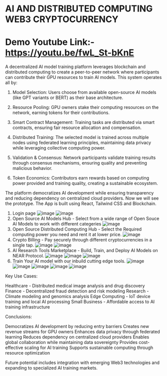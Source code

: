 # AI AND DISTRIBUTED COMPUTING WEB3 CRYPTOCURRENCY 
# Demo Youtube Link:- https://youtu.be/fwL_St-bKnE

 A decentralized AI model training platform leverages blockchain and distributed computing to create a peer-to-peer network where participants can contribute their GPU resources to train AI models. This system operates all by:

1. Model Selection: Users choose from available open-source AI models (like GPT variants or BERT) as their base architecture.

2. Resource Pooling: GPU owners stake their computing resources on the network, earning tokens for their contributions.

3. Smart Contract Management: Training tasks are distributed via smart contracts, ensuring fair resource allocation and compensation.

4. Distributed Training: The selected model is trained across multiple nodes using federated learning principles, maintaining data privacy while leveraging collective computing power.

5. Validation & Consensus: Network participants validate training results through consensus mechanisms, ensuring quality and preventing malicious behavior.

6. Token Economics: Contributors earn rewards based on computing power provided and training quality, creating a sustainable ecosystem.

The platform democratizes AI development while ensuring transparency and reducing dependency on centralized cloud providers.
Now we will see the prototype. The App is built using React, Tailwind CSS and Blockchain.
1. Login page
  ![image](https://github.com/user-attachments/assets/4613729d-9170-4faa-80c4-827706e9fdee)
  ![image](https://github.com/user-attachments/assets/9dcf9d4e-0936-4136-a9d5-ebe6d62fa99f)
2. Open Source AI Models Hub - Select from a wide range of Open Souce AI Models to work with different categeries
  ![image](https://github.com/user-attachments/assets/b051f0a3-a930-4fd0-adaa-3ab1e059e29c)
3. Open Source Distributed Computing Hub - Select the Required computing power you need and rent it at lower price.
   ![image](https://github.com/user-attachments/assets/7ae5a75c-f101-4d77-96df-0e1fde7756e9)
4. Crypto Billing - Pay securely through different cryptocurrencies in a single tap.
  ![image](https://github.com/user-attachments/assets/2319dea9-a79c-43ae-933e-3a93e62f3835)
  ![image](https://github.com/user-attachments/assets/e3ba050e-6064-4eed-90c1-f78e49fd2e16)
5. AI Research Tools Marketplace - Build, Train, and Deploy AI Models on NEAR Protocol.
   ![image](https://github.com/user-attachments/assets/3add5d72-6fbc-45d6-bf5f-95088d023423)
   ![image](https://github.com/user-attachments/assets/95f69694-f592-430c-9795-d239120c221f)
   ![image](https://github.com/user-attachments/assets/658632e1-d797-4823-ad58-eb2164d9e354)
7. Train Your AI model with our inbuild cutting edge tools.
   ![image](https://github.com/user-attachments/assets/fa1c2b57-5d40-4ae3-8fef-c0049639cfdb)
   ![image](https://github.com/user-attachments/assets/b67e09a2-8940-46d1-94f4-a301fa0825ea)
   ![image](https://github.com/user-attachments/assets/de6ff67c-d367-4f75-ab92-48bf7b4f09a5)
   ![image](https://github.com/user-attachments/assets/4c2ac0aa-b99f-4204-8309-dddb1fe1c54c)
  ![image](https://github.com/user-attachments/assets/eac39c9c-5e3f-40f3-91bc-d485139c9fe1)

Key Use Cases:

Healthcare - Distributed medical image analysis and drug discovery
Finance - Decentralized fraud detection and risk modeling
Research - Climate modeling and genomics analysis
Edge Computing - IoT device training and local AI processing
Small Business - Affordable access to AI training infrastructure

Conclusions:

Democratizes AI development by reducing entry barriers
Creates new revenue streams for GPU owners
Enhances data privacy through federated learning
Reduces dependency on centralized cloud providers
Enables global collaboration while maintaining data sovereignty
Provides cost-effective scaling for AI training
Supports sustainable computing through resource optimization

Future potential includes integration with emerging Web3 technologies and expanding to specialized AI training markets.



